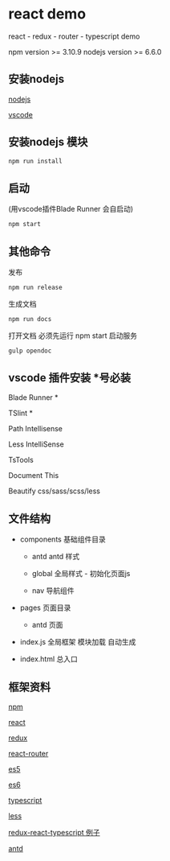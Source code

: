 # react demo
react - redux - router - typescript demo

npm version >= 3.10.9
nodejs version >= 6.6.0


## 安装nodejs

[nodejs](https://nodejs.org/en/download/)

[vscode](http://code.visualstudio.com/)

## 安装nodejs 模块

```sh
npm run install
```

## 启动
(用vscode插件Blade Runner 会自启动)
```sh
npm start
```

## 其他命令
发布
```sh
npm run release
```
生成文档
```sh
npm run docs
```
打开文档 必须先运行 npm start 启动服务
```sh
gulp opendoc
```



## vscode 插件安装 *号必装

Blade Runner *

TSlint *

Path Intellisense

Less IntelliSense

TsTools

Document This

Beautify css/sass/scss/less 



## 文件结构
* components 基础组件目录

    * antd          antd 样式

    * global        全局样式 - 初始化页面js

    * nav          导航组件
    
* pages 页面目录

    * antd          页面

* index.js 全局框架 模块加载 自动生成
* index.html 总入口

## 框架资料

[npm](http://www.runoob.com/nodejs/nodejs-npm.html)

[react](https://facebook.github.io/react/docs/hello-world.html)

[redux](http://www.redux.org.cn/)

[react-router](https://reacttraining.com/react-router/web/guides/quick-start/)

[es5](http://www.jb51.net/article/31527.htm)

[es6](http://es6.ruanyifeng.com/)

[typescript](http://www.tslang.cn/)

[less](http://lesscss.cn/)

[redux-react-typescript 例子](https://github.com/jaysoo/todomvc-redux-react-typescript)

[antd](https://ant.design/docs/react/introduce-cn)


